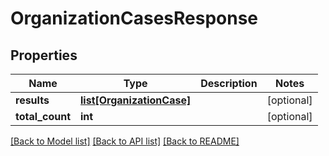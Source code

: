 # OrganizationCasesResponse

## Properties
Name | Type | Description | Notes
------------ | ------------- | ------------- | -------------
**results** | [**list[OrganizationCase]**](OrganizationCase.md) |  | [optional] 
**total_count** | **int** |  | [optional] 

[[Back to Model list]](../README.md#documentation-for-models) [[Back to API list]](../README.md#documentation-for-api-endpoints) [[Back to README]](../README.md)

